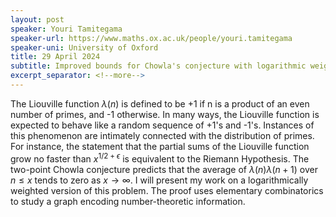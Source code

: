 ```yaml
---
layout: post
speaker: Youri Tamitegama
speaker-url: https://www.maths.ox.ac.uk/people/youri.tamitegama
speaker-uni: University of Oxford
title: 29 April 2024
subtitle: Improved bounds for Chowla's conjecture with logarithmic weights
excerpt_separator: <!--more-->
---
```

The Liouville function $\lambda(n)$ is defined to be +1 if n is a product of an even number of primes, and -1 otherwise. In many ways, the Liouville function is expected to behave like a random sequence of +1's and -1's. Instances of this phenomenon are intimately connected with the distribution of primes. For instance, the statement that the partial sums of the Liouville function grow no faster than $x^{1/2+\epsilon}$ is equivalent to the Riemann Hypothesis. The two-point Chowla conjecture predicts that the average of $\lambda(n)\lambda(n+1)$ over $n\leq x$ tends to zero as $x\to \infty$. I will present my work on a logarithmically weighted version of this problem. The proof uses elementary combinatorics to study a graph encoding number-theoretic information.
<!--more-->
